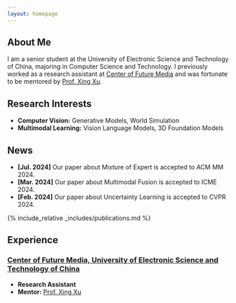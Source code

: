 ```yaml
---
layout: homepage
---
```


## About Me

I am a senior student at the University of Electronic Science and Technology of China, majoring in Computer Science and Technology. 
I previously worked as a research assistant at [Center of Future Media](https://cfm.uestc.edu.cn/index) and was fortunate to be mentored by [Prof. Xing Xu](https://interxuxing.github.io/). 

<!--🔥🔥🔥 <span style="color: red;">I'm currently looking for a PhD position starting in Fall 2025. If you are interested in my profile, please contact me.</span>-->

## Research Interests

- **Computer Vision:** Generative Models, World Simulation
- **Multimodal Learning:** Vision Language Models, 3D Foundation Models

## News

- **[Jul. 2024]** Our paper about Mixture of Expert is accepted to ACM MM 2024.
- **[Mar. 2024]** Our paper about Multimodal Fusion is accepted to ICME 2024.
- **[Feb. 2024]** Our paper about Uncertainty Learning is accepted to CVPR 2024.

{% include_relative _includes/publications.md %}

## Experience

### [Center of Future Media, University of Electronic Science and Technology of China](https://cfm.uestc.edu.cn/index)

- **Research Assistant**
- **Mentor:** [Prof. Xing Xu](https://interxuxing.github.io/)
